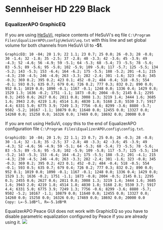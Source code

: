 # Sennheiser HD 229 Black
### EqualizerAPO GraphicEQ
If you are using [HeSuVi](https://sourceforge.net/projects/hesuvi/), replace contents of HeSuVi's eq file `C:\Program Files\EqualizerAPO\config\HeSuVi\eq.txt` with this line and set global volume for both channels from HeSuVi UI to **-51**.
```
GraphicEQ: 10 -84; 20 1.9; 22 1.1; 23 0.7; 25 0.0; 26 -0.3; 28 -0.8; 30 -1.4; 32 -1.8; 35 -2.5; 37 -2.8; 40 -3.3; 42 -3.6; 45 -3.9; 49 -4.3; 52 -4.6; 56 -4.9; 59 -5.1; 64 -5.3; 68 -5.4; 73 -5.5; 78 -5.6; 83 -5.5; 89 -5.6; 95 -5.8; 102 -5.9; 109 -5.8; 117 -5.7; 125 -5.5; 134 -5.2; 143 -5.3; 153 -6.4; 164 -6.2; 175 -5.5; 188 -5.2; 201 -4.1; 215 -4.3; 230 -4.5; 246 -4.0; 263 -3.3; 282 -2.4; 301 -1.6; 323 -0.8; 345 -0.3; 369 0.2; 395 0.2; 423 0.1; 452 -0.2; 484 -0.4; 518 -0.5; 554 -0.1; 593 0.5; 635 0.7; 679 0.4; 726 0.2; 777 0.3; 832 0.2; 890 0.0; 952 0.1; 1019 0.0; 1090 -0.1; 1167 -0.1; 1248 0.0; 1336 0.4; 1429 0.8; 1529 1.3; 1636 -0.2; 1751 -1.1; 1873 -0.8; 2004 -0.5; 2145 0.1; 2295 0.3; 2455 0.6; 2627 0.6; 2811 0.8; 3008 1.3; 3219 1.4; 3444 1.6; 3685 1.6; 3943 2.0; 4219 1.8; 4514 1.8; 4830 1.8; 5168 2.8; 5530 3.7; 5917 4.4; 6331 5.0; 6775 3.9; 7249 1.3; 7756 -0.6; 8299 -3.6; 8880 -5.7; 9502 -5.2; 10167 -1.1; 10879 0.0; 11640 0.0; 12455 0.0; 13327 0.0; 14260 0.0; 15258 0.0; 16326 0.0; 17469 0.0; 18692 0.0; 20000 0.0
```
If you are not using HeSuVi, copy this to the end of EqualizerAPO configuration file `C:\Program Files\EqualizerAPO\config\config.txt`.
```
GraphicEQ: 10 -84; 20 1.9; 22 1.1; 23 0.7; 25 0.0; 26 -0.3; 28 -0.8; 30 -1.4; 32 -1.8; 35 -2.5; 37 -2.8; 40 -3.3; 42 -3.6; 45 -3.9; 49 -4.3; 52 -4.6; 56 -4.9; 59 -5.1; 64 -5.3; 68 -5.4; 73 -5.5; 78 -5.6; 83 -5.5; 89 -5.6; 95 -5.8; 102 -5.9; 109 -5.8; 117 -5.7; 125 -5.5; 134 -5.2; 143 -5.3; 153 -6.4; 164 -6.2; 175 -5.5; 188 -5.2; 201 -4.1; 215 -4.3; 230 -4.5; 246 -4.0; 263 -3.3; 282 -2.4; 301 -1.6; 323 -0.8; 345 -0.3; 369 0.2; 395 0.2; 423 0.1; 452 -0.2; 484 -0.4; 518 -0.5; 554 -0.1; 593 0.5; 635 0.7; 679 0.4; 726 0.2; 777 0.3; 832 0.2; 890 0.0; 952 0.1; 1019 0.0; 1090 -0.1; 1167 -0.1; 1248 0.0; 1336 0.4; 1429 0.8; 1529 1.3; 1636 -0.2; 1751 -1.1; 1873 -0.8; 2004 -0.5; 2145 0.1; 2295 0.3; 2455 0.6; 2627 0.6; 2811 0.8; 3008 1.3; 3219 1.4; 3444 1.6; 3685 1.6; 3943 2.0; 4219 1.8; 4514 1.8; 4830 1.8; 5168 2.8; 5530 3.7; 5917 4.4; 6331 5.0; 6775 3.9; 7249 1.3; 7756 -0.6; 8299 -3.6; 8880 -5.7; 9502 -5.2; 10167 -1.1; 10879 0.0; 11640 0.0; 12455 0.0; 13327 0.0; 14260 0.0; 15258 0.0; 16326 0.0; 17469 0.0; 18692 0.0; 20000 0.0
Copy: L=-5.1dB*l, R=-5.1dB*R
```
EqualizerAPO Peace GUI does not work with GraphicEQ so you have to disable parametric equalization configured by Peace if you are already using it.
![](https://raw.githubusercontent.com/jaakkopasanen/AutoEq/master/results/Innerfidelity%202017/headphoncecom/onear/Sennheiser%20HD%20229%20Black/Sennheiser%20HD%20229%20Black.png)
